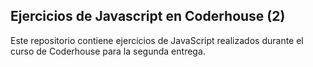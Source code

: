 ## Ejercicios de Javascript en Coderhouse (2)

Este repositorio contiene ejercicios de JavaScript realizados durante el curso de Coderhouse para la segunda entrega.
